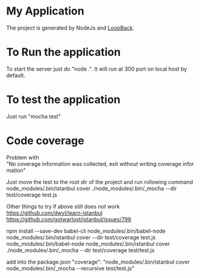# My Application

The project is generated by NodeJs and  [LoopBack](http://loopback.io).

# To Run the application
To start the server just do "node .". It will run at 300 port on local host by default.

# To test the application

Just run "mocha test"

# Code coverage

Problem with "No coverage information was collected, exit without writing coverage information"

Just move the test to the root dir of the project and run rollowing command 
node_modules/.bin/istanbul cover ./node_modules/.bin/_mocha --dir test/coverage test.js

Other things to try if above still does not work 
https://github.com/dwyl/learn-istanbul
https://github.com/gotwarlost/istanbul/issues/798

npm install --save-dev babel-cli
node_modules/.bin/babel-node node_modules/.bin/istanbul cover --dir test/coverage test.js
node_modules/.bin/babel-node node_modules/.bin/istanbul cover ./node_modules/.bin/_mocha --dir test/coverage test/test.js

add into the package.json
"coverage": "node_modules/.bin/istanbul cover node_modules/.bin/_mocha --recursive test/test.js"


